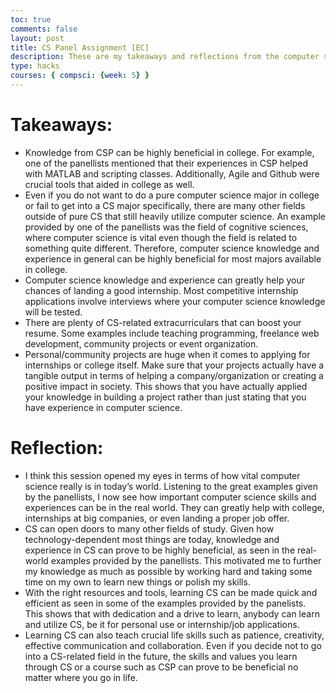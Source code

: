 ```yaml
---
toc: true
comments: false
layout: post
title: CS Panel Assignment [EC]
description: These are my takeaways and reflections from the computer science panel on Tuesday.
type: hacks
courses: { compsci: {week: 5} }
---
```


# Takeaways:
- Knowledge from CSP can be highly beneficial in college. For example, one of the panellists mentioned that their experiences in CSP helped with MATLAB and scripting classes. Additionally, Agile and Github were crucial tools that aided in college as well.
- Even if you do not want to do a pure computer science major in college or fail to get into a CS major specifically, there are many other fields outside of pure CS that still heavily utilize computer science. An example provided by one of the panellists was the field of cognitive sciences, where computer science is vital even though the field is related to something quite different. Therefore, computer science knowledge and experience in general can be highly beneficial for most majors available in college.
- Computer science knowledge and experience can greatly help your chances of landing a good internship. Most competitive internship applications involve interviews where your computer science knowledge will be tested.
- There are plenty of CS-related extracurriculars that can boost your resume. Some examples include teaching programming, freelance web development, community projects or event organization.
- Personal/community projects are huge when it comes to applying for internships or college itself. Make sure that your projects actually have a tangible output in terms of helping a company/organization or creating a positive impact in society. This shows that you have actually applied your knowledge in building a project rather than just stating that you have experience in computer science.

# Reflection:
- I think this session opened my eyes in terms of how vital computer science really is in today’s world. Listening to the great examples given by the panellists, I now see how important computer science skills and experiences can be in the real world. They can greatly help with college, internships at big companies, or even landing a proper job offer.
- CS can open doors to many other fields of study. Given how technology-dependent most things are today, knowledge and experience in CS can prove to be highly beneficial, as seen in the real-world examples provided by the panellists. This motivated me to further my knowledge as much as possible by working hard and taking some time on my own to learn new things or polish my skills.
- With the right resources and tools, learning CS can be made quick and efficient as seen in some of the examples provided by the panelists. This shows that with dedication and a drive to learn, anybody can learn and utilize CS, be it for personal use or internship/job applications.
- Learning CS can also teach crucial life skills such as patience, creativity, effective communication and collaboration. Even if you decide not to go into a CS-related field in the future, the skills and values you learn through CS or a course such as CSP can prove to be beneficial no matter where you go in life.